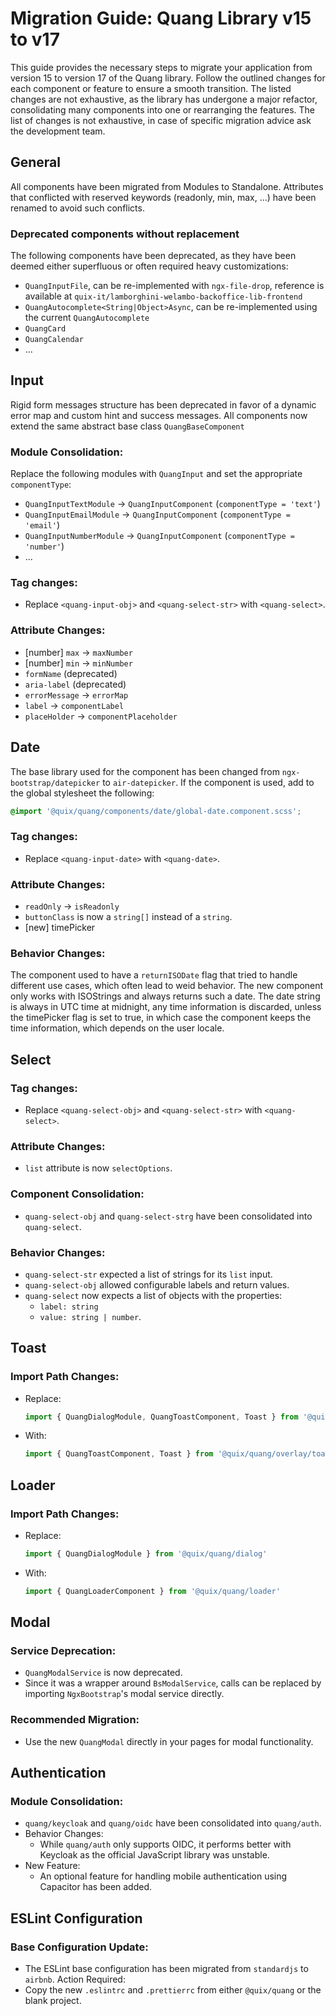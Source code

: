 # Migration Guide: Quang Library v15 to v17

This guide provides the necessary steps to migrate your application from version 15 to version 17 of the Quang library. Follow the outlined changes for each component or feature to ensure a smooth transition. The listed changes are not exhaustive, as the library has undergone a major refactor, consolidating many components into one or rearranging the features.
The list of changes is not exhaustive, in case of specific migration advice ask the development team.

## General

All components have been migrated from Modules to Standalone. Attributes that conflicted with reserved keywords (readonly, min, max, ...) have been renamed to avoid such conflicts.

### Deprecated components without replacement

The following components have been deprecated, as they have been deemed either superfluous or often required heavy customizations:

- `QuangInputFile`, can be re-implemented with `ngx-file-drop`, reference is available at `quix-it/lamborghini-welambo-backoffice-lib-frontend`
- `QuangAutocomplete<String|Object>Async`, can be re-implemented using the current `QuangAutocomplete`
- `QuangCard`
- `QuangCalendar`
- ...

## Input

Rigid form messages structure has been deprecated in favor of a dynamic error map and custom hint and success messages. All components now extend the same abstract base class `QuangBaseComponent`

### Module Consolidation:

Replace the following modules with `QuangInput` and set the appropriate `componentType`:

- `QuangInputTextModule` → `QuangInputComponent` (`componentType = 'text'`)
- `QuangInputEmailModule` → `QuangInputComponent` (`componentType = 'email'`)
- `QuangInputNumberModule` → `QuangInputComponent` (`componentType = 'number'`)
- ...

### Tag changes:

- Replace `<quang-input-obj>` and `<quang-select-str>` with `<quang-select>`.

### Attribute Changes:

- [number] `max` → `maxNumber`
- [number] `min` → `minNumber`
- `formName` (deprecated)
- `aria-label` (deprecated)
- `errorMessage` → `errorMap`
- `label` → `componentLabel`
- `placeHolder` → `componentPlaceholder`

## Date

The base library used for the component has been changed from `ngx-bootstrap/datepicker` to `air-datepicker`. If the component is used, add to the global stylesheet the following:

```scss
@import '@quix/quang/components/date/global-date.component.scss';
```

### Tag changes:

- Replace `<quang-input-date>` with `<quang-date>`.

### Attribute Changes:

- `readOnly` → `isReadonly`
- `buttonClass` is now a `string[]` instead of a `string`.
- [new] timePicker

### Behavior Changes:

The component used to have a `returnISODate` flag that tried to handle different use cases, which often lead to weid behavior. The new component only works with ISOStrings and always returns such a date. The date string is always in UTC time at midnight, any time information is discarded, unless the timePicker flag is set to true, in which case the component keeps the time information, which depends on the user locale.

## Select

### Tag changes:

- Replace `<quang-select-obj>` and `<quang-select-str>` with `<quang-select>`.

### Attribute Changes:

- `list` attribute is now `selectOptions`.

### Component Consolidation:

- `quang-select-obj` and `quang-select-strg` have been consolidated into `quang-select`.

### Behavior Changes:

- `quang-select-str` expected a list of strings for its `list` input.
- `quang-select-obj` allowed configurable labels and return values.
- `quang-select` now expects a list of objects with the properties:
  - `label: string`
  - `value: string | number`.

## Toast

### Import Path Changes:

- Replace:
  ```typescript
  import { QuangDialogModule, QuangToastComponent, Toast } from '@quix/quang/dialog'
  ```
- With:
  ```typescript
  import { QuangToastComponent, Toast } from '@quix/quang/overlay/toast'
  ```

## Loader

### Import Path Changes:

- Replace:
  ```typescript
  import { QuangDialogModule } from '@quix/quang/dialog'
  ```
- With:
  ```typescript
  import { QuangLoaderComponent } from '@quix/quang/loader'
  ```

## Modal

### Service Deprecation:

- `QuangModalService` is now deprecated.
- Since it was a wrapper around `BsModalService`, calls can be replaced by importing `NgxBootstrap`'s modal service directly.

### Recommended Migration:

- Use the new `QuangModal` directly in your pages for modal functionality.

## Authentication

### Module Consolidation:

- `quang/keycloak` and `quang/oidc` have been consolidated into `quang/auth`.
- Behavior Changes:
  - While `quang/auth` only supports OIDC, it performs better with Keycloak as the official JavaScript library was unstable.
- New Feature:
  - An optional feature for handling mobile authentication using Capacitor has been added.

## ESLint Configuration

### Base Configuration Update:

- The ESLint base configuration has been migrated from `standardjs` to `airbnb`.
  Action Required:
- Copy the new `.eslintrc` and `.prettierrc` from either `@quix/quang` or the blank project.
